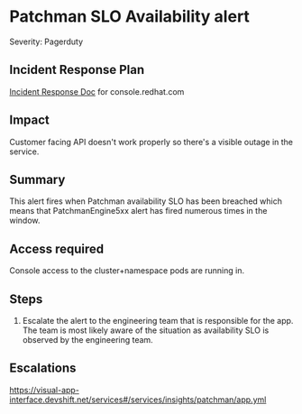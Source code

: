 # Patchman SLO Availability alert
Severity: Pagerduty

## Incident Response Plan
 [Incident Response Doc](https://docs.google.com/document/d/1AyEQnL4B11w7zXwum8Boty2IipMIxoFw1ri1UZB6xJE) for console.redhat.com

## Impact
Customer facing API doesn't work properly so there's a visible outage in the service.

## Summary
This alert fires when Patchman availability SLO has been breached which means that PatchmanEngine5xx alert has fired numerous times in the window.

## Access required
Console access to the cluster+namespace pods are running in.

## Steps
1. Escalate the alert to the engineering team that is responsible for the app. The team is most likely aware of the situation as availability SLO is observed by the engineering team.

## Escalations
https://visual-app-interface.devshift.net/services#/services/insights/patchman/app.yml

